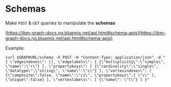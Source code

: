 #  Schemas

Make `POST` & `GET` queries to manipulate the __schemas__

[https://ibm-graph-docs.ng.bluemix.net/api.html#schema-apis](https://ibm-graph-docs.ng.bluemix.net/api.html#schema-apis)

Example:

`curl $GRAPHURL/schema -X POST -H "Content-Type: application/json" -d "{ \"edgeindexes\": [], \"edgelabels\": [ {\"multiplicity\":\"simple\", \"name\":\"r\"} ], \"propertykeys\": [ {\"cardinality\":\"single\", \"datatype\":\"string\", \"name\":\"c\"} ], \"vertexindexes\": [ {\"composite\":false, \"name\":\"ci\", \"propertykeys\":[ \"c\" ], \"unique\":false} ], \"vertexlabels\": [ {\"name\": \"l\"} ] }"`
